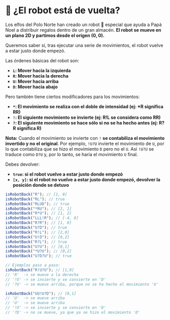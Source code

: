 # 🤖 ¿El robot está de vuelta?

Los elfos del Polo Norte han creado un robot 🤖 especial que ayuda a Papá Noel a distribuir regalos dentro de un gran almacén. **El robot se mueve en un plano 2D y partimos desde el origen (0, 0).**

Queremos saber si, tras ejecutar una serie de movimientos, el robot vuelve a estar justo donde empezó.

Las órdenes básicas del robot son:

- **`L`: Mover hacia la izquierda**
- **`R`: Mover hacia la derecha**
- **`U`: Mover hacia arriba**
- **`D`: Mover hacia abajo**

Pero también tiene ciertos modificadores para los movimientos:

- **`*`: El movimiento se realiza con el doble de intensidad (ej: \*R significa RR)**
- **`!`: El siguiente movimiento se invierte (ej: R!L se considera como RR)**
- **`?`: El siguiente movimiento se hace sólo si no se ha hecho antes (ej: R?R significa R)**

**Nota:** Cuando el movimiento se invierte con `!` **se contabiliza el movimiento invertido y no el original**. Por ejemplo, `!U?U` invierte el movimiento de `U`, por lo que contabiliza que se hizo el movimiento `D` pero no el `U`. Así `!U?U` se traduce como `D?U` y, por lo tanto, se haría el movimiento `U` final.

Debes devolver:

- **`true`: si el robot vuelve a estar justo donde empezó**
- **`[x, y]`: si el robot no vuelve a estar justo donde empezó, devolver la posición donde se detuvo**

```javascript
isRobotBack("R"); // [1, 0]
isRobotBack("RL"); // true
isRobotBack("RLUD"); // true
isRobotBack("*RU"); // [2, 1]
isRobotBack("R*U"); // [1, 2]
isRobotBack("LLL!R"); // [-4, 0]
isRobotBack("R?R"); // [1, 0]
isRobotBack("U?D"); // true
isRobotBack("R!L"); // [2,0]
isRobotBack("U!D"); // [0,2]
isRobotBack("R?L"); // true
isRobotBack("U?U"); // [0,1]
isRobotBack("*U?U"); // [0,2]
isRobotBack("U?D?U"); // true

// Ejemplos paso a paso:
isRobotBack("R!U?U"); // [1,0]
// 'R'  -> se mueve a la derecha
// '!U' -> se invierte y se convierte en 'D'
// '?U' -> se mueve arriba, porque no se ha hecho el movimiento 'U'

isRobotBack("UU!U?D"); // [0,1]
// 'U'  -> se mueve arriba
// 'U'  -> se mueve arriba
// '!U' -> se invierte y se convierte en 'D'
// '?D' -> no se mueve, ya que ya se hizo el movimiento 'D'
```
